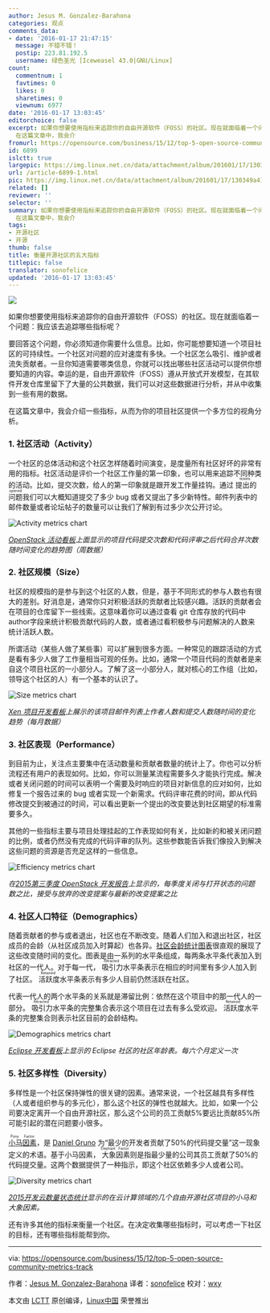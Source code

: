 ```yaml
---
author: Jesus M. Gonzalez-Barahona
categories: 观点
comments_data:
- date: '2016-01-17 21:47:15'
  message: 不错不错！
  postip: 223.81.192.5
  username: 绿色圣光 [Iceweasel 43.0|GNU/Linux]
count:
  commentnum: 1
  favtimes: 0
  likes: 0
  sharetimes: 0
  viewnum: 6977
date: '2016-01-17 13:03:45'
editorchoice: false
excerpt: 如果你想要使用指标来追踪你的自由开源软件（FOSS）的社区。现在就面临着一个问题：我应该去追踪哪些指标呢？ 要回答这个问题，你必须知道你需要什么信息。比如，你可能想要知道一个项目社区的可持续性。一个社区对问题的应对速度有多快。一个社区怎么吸引、维护或者流失贡献者。一旦你知道需要哪类信息，你就可以找出哪些社区活动可以提供你想要知道的内容。幸运的是，自由开源软件（FOSS）遵从开放式开发模型，在其软件开发仓库里留下了大量的公共数据，我们可以对这些数据进行分析，并从中收集到一些有用的数据。
  在这篇文章中，我会介
fromurl: https://opensource.com/business/15/12/top-5-open-source-community-metrics-track
id: 6899
islctt: true
largepic: https://img.linux.net.cn/data/attachment/album/201601/17/130349a41qn52218qr01on.png
url: /article-6899-1.html
pic: https://img.linux.net.cn/data/attachment/album/201601/17/130349a41qn52218qr01on.png.thumb.jpg
related: []
reviewer: ''
selector: ''
summary: 如果你想要使用指标来追踪你的自由开源软件（FOSS）的社区。现在就面临着一个问题：我应该去追踪哪些指标呢？ 要回答这个问题，你必须知道你需要什么信息。比如，你可能想要知道一个项目社区的可持续性。一个社区对问题的应对速度有多快。一个社区怎么吸引、维护或者流失贡献者。一旦你知道需要哪类信息，你就可以找出哪些社区活动可以提供你想要知道的内容。幸运的是，自由开源软件（FOSS）遵从开放式开发模型，在其软件开发仓库里留下了大量的公共数据，我们可以对这些数据进行分析，并从中收集到一些有用的数据。
  在这篇文章中，我会介
tags:
- 开源社区
- 开源
thumb: false
title: 衡量开源社区的五大指标
titlepic: false
translator: sonofelice
updated: '2016-01-17 13:03:45'
---
```


![](/data/attachment/album/201601/17/130349a41qn52218qr01on.png)


如果你想要使用指标来追踪你的自由开源软件（FOSS）的社区。现在就面临着一个问题：我应该去追踪哪些指标呢？


要回答这个问题，你必须知道你需要什么信息。比如，你可能想要知道一个项目社区的可持续性。一个社区对问题的应对速度有多快。一个社区怎么吸引、维护或者流失贡献者。一旦你知道需要哪类信息，你就可以找出哪些社区活动可以提供你想要知道的内容。幸运的是，自由开源软件（FOSS）遵从开放式开发模型，在其软件开发仓库里留下了大量的公共数据，我们可以对这些数据进行分析，并从中收集到一些有用的数据。


在这篇文章中，我会介绍一些指标，从而为你的项目社区提供一个多方位的视角分析。


### 1. 社区活动（Activity）


一个社区的总体活动和这个社区怎样随着时间演变，是度量所有社区好坏的非常有用的指标。社区活动是评价一个社区工作量的第一印象，也可以用来追踪不同种类的活动。比如，提交次数，给人的第一印象就是跟开发工作量挂钩。通过<ruby> 提出的问题 <rp>  （ </rp> <rt>  tickets opened </rt> <rp>  ） </rp></ruby>我们可以大概知道提交了多少 bug 或者又提出了多少新特性。邮件列表中的邮件数量或者论坛帖子的数量可以让我们了解到有过多少次公开讨论。


![Activity metrics chart](/data/attachment/album/201601/17/130349een8nihii8ci8iyl.png)


*[OpenStack 活动看板](http://activity.openstack.org/)上面显示的项目代码提交次数和代码评审之后代码合并次数随时间变化的趋势图（周数据）*


### 2. 社区规模（Size）


社区的规模指的是参与到这个社区的人数，但是，基于不同形式的参与人数也有很大的差别。好消息是，通常你只对积极活跃的贡献者比较感兴趣。活跃的贡献者会在项目的仓库留下一些线索。这意味着你可以通过查看 git 仓库存放的代码中 author字段来统计积极贡献代码的人数，或者通过看积极参与问题解决的人数来统计活跃人数。


所谓活动（某些人做了某些事）可以扩展到很多方面。一种常见的跟踪活动的方式是看有多少人做了工作量相当可观的任务。比如，通常一个项目代码的贡献者是来自这个项目社区的一小部分人。了解了这一小部分人，就对核心的工作组（比如，领导这个社区的人）有一个基本的认识了。


![Size metrics chart](/data/attachment/album/201601/17/130350igxivpxe7gzri7ep.png)


*[Xen 项目开发看板](http://projects.bitergia.com/xen-project-dashboard/)上展示的该项目邮件列表上作者人数和提交人数随时间的变化趋势（每月数据）*


### 3. 社区表现（Performance）


到目前为止，关注点主要集中在活动数量和贡献者数量的统计上了。你也可以分析流程还有用户的表现如何。比如，你可以测量某流程需要多久才能执行完成。解决或者关闭问题的时间可以表明一个需要及时响应的项目对新信息的应对如何，比如修复一个报告过来的 bug 或者实现一个新需求。代码评审花费的时间，即从代码修改提交到被通过的时间，可以看出更新一个提出的改变要达到社区期望的标准需要多久。


其他的一些指标主要与项目处理挂起的工作表现如何有关，比如新的和被关闭问题的比例，或者仍然没有完成的代码评审的队列。这些参数能告诉我们像投入到解决这些问题的资源是否充足这样的一些信息。


![Efficiency metrics chart](/data/attachment/album/201601/17/130351w36mvkh3paxcam6u.png)


*在[2015第三季度 OpenStack 开发报告](http://activity.openstack.org/dash/reports/2015-q3/pdf/2015-q3_OpenStack_report.pdf)上显示的，每季度关闭与打开状态的问题数之比，接受与放弃的改变提案与最新的改变提案之比*


### 4. 社区人口特征（Demographics）


随着贡献者的参与或者退出，社区也在不断改变。随着人们加入和退出社区，社区成员的会龄（从社区成员加入时算起）也各异。[社区会龄统计图表](http://radar.oreilly.com/2014/10/measure-your-open-source-communitys-age-to-keep-it-healthy.html)很直观的展现了这些改变随时间的变化。图表是由一系列的水平条组成，每两条水平条代表加入到社区的一代人。对于每一代，<ruby> 吸引力 <rp>  （ </rp> <rt>  Attracted </rt> <rp>  ） </rp></ruby>水平条表示在相应的时间里有多少人加入到了社区。<ruby> 活跃度 <rp>  （ </rp> <rt>  Retained </rt> <rp>  ） </rp></ruby>水平条表示有多少人目前仍然活跃在社区。


代表一代人的两个水平条的关系就是滞留比例：依然在这个项目中的那一代人的一部分。<ruby> 吸引力 <rp>  （ </rp> <rt>  Attracted </rt> <rp>  ） </rp></ruby>水平条的完整集合表示这个项目在过去有多么受欢迎。<ruby> 活跃度 <rp>  （ </rp> <rt>  Retained </rt> <rp>  ） </rp></ruby>水平条的完整集合则表示社区目前的会龄结构。


![Demographics metrics chart](/data/attachment/album/201601/17/130352o8jzfd16jrftwdqo.png)


*[Eclipse 开发看板](http://dashboard.eclipse.org/demographics.html)上显示的 Eclipse 社区的社区年龄表。每六个月定义一次*


### 5. 社区多样性（Diversity）


多样性是一个社区保持弹性的很关键的因素。通常来说，一个社区越具有多样性（人或者组织参与的多元化），那么这个社区的弹性也就越大。比如，如果一个公司要决定离开一个自由开源社区，那么这个公司的员工贡献5%要远比贡献85%所可能引起的潜在问题要小很多。


<ruby> <a href="https://ke4qqq.wordpress.com/2015/02/08/pony-factor-math/">  小马因素 </a> <rp>  （ </rp> <rt>  Pony Factor </rt> <rp>  ） </rp></ruby>，是 [Daniel Gruno](https://twitter.com/humbedooh) 为“最少的开发者贡献了50%的代码提交量”这一现象定义的术语。基于小马因素，<ruby> 大象因素 <rp>  （ </rp> <rt>  Elephant Factor </rt> <rp>  ） </rp></ruby>则是指最少量的公司其员工贡献了50%的代码提交量。这两个数据提供了一种指示，即这个社区依赖多少人或者公司。


![Diversity metrics chart](/data/attachment/album/201601/17/130352xv5df8vdb20sdwbv.png)


*[2015开发云数量状态统计](https://speakerdeck.com/jgbarah/the-quantitative-state-of-the-open-cloud-2015-edition)显示的在云计算领域的几个自由开源社区项目的小马和大象因素。*


还有许多其他的指标来衡量一个社区。在决定收集哪些指标时，可以考虑一下社区的目标，还有哪些指标能帮到你。




---


via: <https://opensource.com/business/15/12/top-5-open-source-community-metrics-track>


作者：[Jesus M. Gonzalez-Barahona](https://opensource.com/users/jgbarah) 译者：[sonofelice](https://github.com/sonofelice) 校对：[wxy](https://github.com/wxy)


本文由 [LCTT](https://github.com/LCTT/TranslateProject) 原创编译，[Linux中国](https://linux.cn/) 荣誉推出